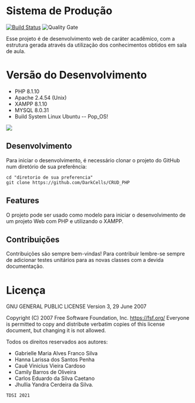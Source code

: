 # Sistema de Produção
[![Build Status](https://travis-ci.org/condessalovelace/mavenquickstart.svg?branch=master)](https://travis-ci.org/condessalovelace/mavenquickstart) ![Quality Gate](https://sonarcloud.io/api/project_badges/measure?project=br.com%3Amavenquickstart&metric=alert_status)

Esse projeto é de desenvolvimento web de caráter acadêmico, com a estrutura gerada através da utilização dos conhecimentos obtidos em sala de aula.

# Versão do Desenvolvimento

- PHP 8.1.10
- Apache 2.4.54 (Unix) 
- XAMPP 8.1.10
- MYSQL 8.0.31
- Build System Linux Ubuntu -- Pop_OS! </n>


<img src="https://img.shields.io/badge/PHP-777BB4?style=for-the-badge&logo=php&logoColor=white" target="_blank">

## Desenvolvimento

Para iniciar o desenvolvimento, é necessário clonar o projeto do GitHub num diretório de sua preferência:

```shell
cd "diretorio de sua preferencia"
git clone https://github.com/DarkCells/CRUD_PHP
```
## Features

O projeto pode ser usado como modelo para iniciar o desenvolvimento de um projeto Web com PHP e utilizando o XAMPP. 

## Contribuições

Contribuições são sempre bem-vindas! Para contribuir lembre-se sempre de adicionar testes unitários para as novas classes com a devida documentação.

# Licença

GNU GENERAL PUBLIC LICENSE
                       Version 3, 29 June 2007

 Copyright (C) 2007 Free Software Foundation, Inc. <https://fsf.org/>
 Everyone is permitted to copy and distribute verbatim copies
 of this license document, but changing it is not allowed.


Todos os direitos reservados aos autores:
- Gabrielle Maria Alves Franco Silva
- Hanna Larissa dos Santos Penha
- Cauê Vinicius Vieira Cardoso
- Camily Barros de Oliveira
- Carlos Eduardo da Silva Caetano
- Jhullia Yandra Cerdeira da Silva.
```
TDSI 2021
```